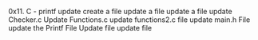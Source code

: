 0x11. C - printf
update
create a file
update a file
update a file
update Checker.c
Update Functions.c
update functions2.c file
update main.h File
update the Printf File
Update file
update file

